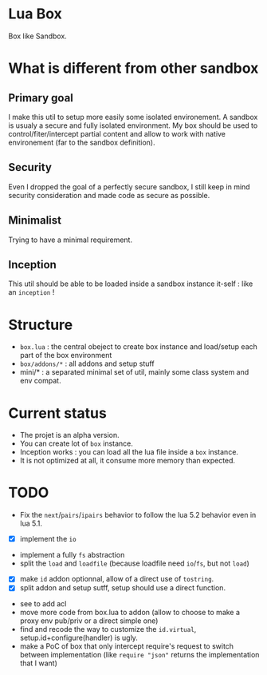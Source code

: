 
Lua Box
=======

Box like Sandbox.

What is different from other sandbox
====================================

Primary goal
------------

I make this util to setup more easily some isolated environement.
A sandbox is usualy a secure and fully isolated environment.
My box should be used to control/fiter/intercept partial content and allow to work with native environement (far to the sandbox definition).

Security
--------

Even I dropped the goal of a perfectly secure sandbox, I still keep in mind security consideration and made code as secure as possible.

Minimalist
----------

Trying to have a minimal requirement.

Inception
---------

This util should be able to be loaded inside a sandbox instance it-self : like an `inception` !


Structure
=========

* `box.lua` : the central obeject to create box instance and load/setup each part of the box environment
* `box/addons/*` : all addons and setup stuff
* mini/* : a separated minimal set of util, mainly some class system and env compat.

Current status
==============

* The projet is an alpha version.
* You can create lot of `box` instance.
* Inception works : you can load all the lua file inside a `box` instance.
* It is not optimized at all, it consume more memory than expected.


TODO
====

 * Fix the `next`/`pairs`/`ipairs` behavior to follow the lua 5.2 behavior even in lua 5.1.
 * [x] implement the `io`
 * implement a fully `fs` abstraction
 * split the `load` and `loadfile` (because loadfile need `io`/`fs`, but not `load`)
 * [x] make `id` addon optionnal, allow of a direct use of `tostring`.
 * [x] split addon and setup sutff, setup should use a direct function.
 * see to add acl
 * move more code from box.lua to addon (allow to choose to make a proxy env pub/priv or a direct simple one)
 * find and recode the way to customize the `id.virtual`, setup.id+configure(handler) is ugly.
 * make a PoC of box that only intercept require's request to switch between implementation (like `require "json"` returns the implementation that I want)
